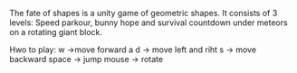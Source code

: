The fate of shapes is a unity game of geometric shapes.
It consists of 3 levels: Speed parkour, bunny hope and survival countdown under meteors on a rotating giant block.

Hwo to play:
  w   ->move forward
a   d -> move left and riht
  s   -> move backward
space -> jump
mouse -> rotate
